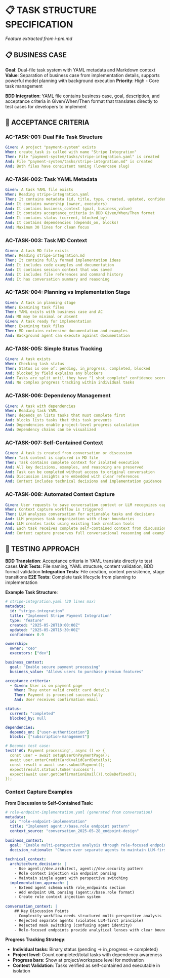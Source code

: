 # 📋 TASK STRUCTURE SPECIFICATION

*Feature extracted from i-pm.md*

## 📋 **BUSINESS CASE**

**Goal**: Dual-file task system with YAML metadata and Markdown context
**Value**: Separation of business case from implementation details, supports powerful model planning with background execution
**Priority**: High - Core task management

**BDD Integration**: YAML file contains business case, goal, description, and acceptance criteria in Given/When/Then format that translates directly to test cases for developers to implement

## 🎯 **ACCEPTANCE CRITERIA**

### **AC-TASK-001: Dual File Task Structure**
```yaml
Given: A project "payment-system" exists
When: create_task is called with name "Stripe Integration"
Then: File "payment-system/tasks/stripe-integration.yaml" is created
And: File "payment-system/tasks/stripe-integration.md" is created
And: Both files have consistent naming (lowercase slug)
```

### **AC-TASK-002: Task YAML Metadata**
```yaml
Given: A task YAML file exists
When: Reading stripe-integration.yaml
Then: It contains metadata (id, title, type, created, updated, confidence)
And: It contains ownership (owner, executors) 
And: It contains business_context (goal, business_value)
And: It contains acceptance_criteria in BDD Given/When/Then format
And: It contains status (current, blocked_by)
And: It contains dependencies (depends_on, blocks)
And: Maximum 30 lines for clean focus
```

### **AC-TASK-003: Task MD Context**
```yaml
Given: A task MD file exists  
When: Reading stripe-integration.md
Then: It contains fully formed implementation ideas
And: It includes code examples and documentation
And: It contains session context that was saved
And: It includes file references and command history
And: It has conversation summary and reasoning
```

### **AC-TASK-004: Planning vs Implementation Stage**
```yaml
Given: A task in planning stage
When: Examining task files
Then: YAML exists with business case and AC
And: MD may be minimal or absent
Given: A task ready for implementation
When: Examining task files  
Then: MD contains extensive documentation and examples
And: Background agent can execute against documentation
```

### **AC-TASK-005: Simple Status Tracking**
```yaml
Given: A task exists
When: Checking task status
Then: Status is one of: pending, in_progress, completed, blocked
And: blocked_by field explains any blockers
And: Tasks are split until they have "1 shot complete" confidence scores
And: No complex progress tracking within individual tasks
```

### **AC-TASK-006: Dependency Management**
```yaml
Given: A task with dependencies
When: Reading task YAML
Then: depends_on lists tasks that must complete first
And: blocks lists tasks that this task prevents
And: Dependencies enable project-level progress calculation
And: Dependency chains can be visualized
```

### **AC-TASK-007: Self-Contained Context**
```yaml
Given: A task is created from conversation or discussion
When: Task context is captured in MD file
Then: Task contains complete context for isolated execution
And: All key decisions, examples, and reasoning are preserved
And: Task can be completed without access to original conversation
And: Discussion insights are embedded with clear references
And: Context includes technical decisions and implementation guidance
```

### **AC-TASK-008: Automated Context Capture**
```yaml
Given: User requests to save conversation context or LLM recognizes capture opportunity
When: Context capture workflow is triggered
Then: LLM analyzes conversation for actionable tasks and decisions
And: LLM proposes task organization with clear boundaries
And: LLM creates tasks using existing task creation tools
And: Each task receives complete self-contained context from discussion
And: Context capture preserves full conversational reasoning and examples
```

## 🧪 **TESTING APPROACH**

**BDD Translation**: Acceptance criteria in YAML translate directly to test cases
**Unit Tests**: File naming, YAML structure, content validation, BDD format validation
**Integration Tests**: File creation, content persistence, stage transitions
**E2E Tests**: Complete task lifecycle from planning to implementation

**Example Task Structure**:
```yaml
# stripe-integration.yaml (30 lines max)
metadata:
  id: "stripe-integration"
  title: "Implement Stripe Payment Integration"
  type: "feature"
  created: "2025-05-28T10:00:00Z"
  updated: "2025-05-28T15:30:00Z"
  confidence: 0.9

ownership:
  owner: "ceo"
  executors: ["dev"]

business_context:
  goal: "Enable secure payment processing"
  business_value: "Allows users to purchase premium features"

acceptance_criteria:
  - Given: User is on payment page
    When: They enter valid credit card details
    Then: Payment is processed successfully
    And: User receives confirmation email

status:
  current: "completed"
  blocked_by: null

dependencies:
  depends_on: ["user-authentication"]
  blocks: ["subscription-management"]

# Becomes test case:
test('AC: Payment processing', async () => {
  const user = await setupUserOnPaymentPage();
  await user.enterCreditCard(validCardDetails);
  const result = await user.submitPayment();
  expect(result.status).toBe('success');
  expect(await user.getConfirmationEmail()).toBeDefined();
});
```

### **Context Capture Examples**

**From Discussion to Self-Contained Task**:
```yaml
# role-endpoint-implementation.yaml (generated from conversation)
metadata:
  id: "role-endpoint-implementation"
  title: "Implement agent://base.role endpoint pattern"
  context_source: "conversation_2025-05-28_endpoint-design"
  
business_context:
  goal: "Enable multi-perspective analysis through role-focused endpoints"
  decision_rationale: "Chosen over separate agents to maintain LLM-first architecture"
  
technical_context:
  architecture_decisions: |
    - Use agent://dev.architect, agent://dev.security pattern
    - Role context injection via endpoint parsing
    - Maintain single agent with perspective switching
  implementation_approach: |
    - Extend agent schema with role_endpoints section
    - Add endpoint URL parsing (agent://base.role format)
    - Create role context injection system
    
conversation_context: |
    ## Key Discussion Points
    - Complexity workflow needs structured multi-perspective analysis
    - Rejected separate agents (violates LLM-first principle)
    - Rejected mask switching (confusing agent identity)
    - Role-focused endpoints provide analytical lenses with clear boundaries
```

**Progress Tracking Strategy**:
- **Individual tasks**: Binary status (pending → in_progress → completed)
- **Project level**: Count completed/total tasks with dependency awareness
- **Progress bars**: Show at project/workspace level for motivation
- **Context Validation**: Tasks verified as self-contained and executable in isolation